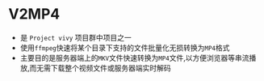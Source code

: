 # V2MP4

- 是 `Project vivy` 项目群中项目之一
- 使用`ffmpeg`快速将某个目录下支持的文件批量化无损转换为`MP4`格式
- 主要目的是服务器端上的`MKV`文件快速转换为`MP4`文件,以方便浏览器等串流播放,而无需下载整个视频文件或服务器端实时解码